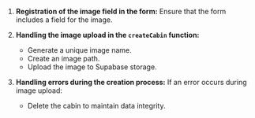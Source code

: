 1. **Registration of the image field in the form:**
   Ensure that the form includes a field for the image.

2. **Handling the image upload in the `createCabin` function:**

   - Generate a unique image name.
   - Create an image path.
   - Upload the image to Supabase storage.

3. **Handling errors during the creation process:**
   If an error occurs during image upload:
   - Delete the cabin to maintain data integrity.
